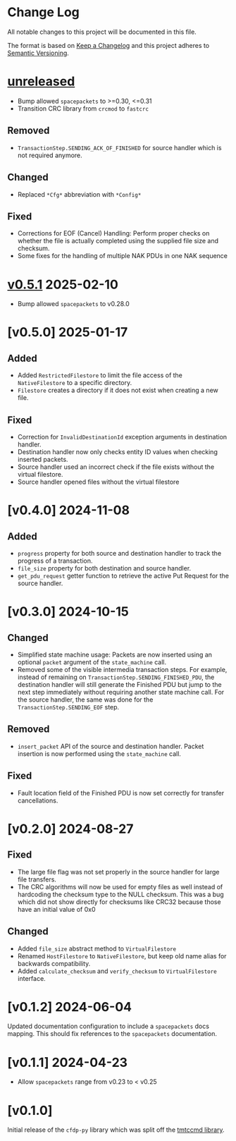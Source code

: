 Change Log
=======

All notable changes to this project will be documented in this file.

The format is based on [Keep a Changelog](http://keepachangelog.com/)
and this project adheres to [Semantic Versioning](http://semver.org/).

# [unreleased]

- Bump allowed `spacepackets` to >=0.30, <=0.31
- Transition CRC library from `crcmod` to `fastcrc`

## Removed

- `TransactionStep.SENDING_ACK_OF_FINISHED` for source handler which is not required anymore.

## Changed

- Replaced `*Cfg*` abbreviation with `*Config*`

## Fixed

- Corrections for EOF (Cancel) Handling: Perform proper checks on whether the file is actually
  completed using the supplied file size and checksum.
- Some fixes for the handling of multiple NAK PDUs in one NAK sequence

# [v0.5.1] 2025-02-10

- Bump allowed `spacepackets` to v0.28.0

# [v0.5.0] 2025-01-17

## Added

- Added `RestrictedFilestore` to limit the file access of the `NativeFilestore` to a specific
  directory.
- `Filestore` creates a directory if it does not exist when creating a new file.

## Fixed

- Correction for `InvalidDestinationId` exception arguments in destination handler.
- Destination handler now only checks entity ID values when checking inserted packets.
- Source handler used an incorrect check if the file exists without the virtual filestore.
- Source handler opened files without the virtual filestore

# [v0.4.0] 2024-11-08

## Added

- `progress` property for both source and destination handler to track the progress of a
  transaction.
- `file_size` property for both destination and source handler.
- `get_pdu_request` getter function to retrieve the active Put Request for the source handler.

# [v0.3.0] 2024-10-15

## Changed

- Simplified state machine usage: Packets are now inserted using an optional `packet` argument
  of the `state_machine` call.
- Removed some of the visible intermedia transaction steps. For example, instead of remaining
  on `TransactionStep.SENDING_FINISHED_PDU`, the destination handler will still generate the
  Finished PDU but jump to the next step immediately without requiring another state machine call.
  For the source handler, the same was done for the `TransactionStep.SENDING_EOF` step.

## Removed

- `insert_packet` API of the source and destination handler. Packet insertion is now performed
  using the `state_machine` call.

## Fixed

- Fault location field of the Finished PDU is now set correctly for transfer cancellations.

# [v0.2.0] 2024-08-27

## Fixed

- The large file flag was not set properly in the source handler for large file transfers.
- The CRC algorithms will now be used for empty files as well instead of hardcoding the
  checksum type to the NULL checksum. This was a bug which did not show directly for
  checksums like CRC32 because those have an initial value of 0x0

## Changed

- Added `file_size` abstract method to `VirtualFilestore`
- Renamed `HostFilestore` to `NativeFilestore`, but keep old name alias for backwards compatibility.
- Added `calculate_checksum` and `verify_checksum` to `VirtualFilestore` interface.

# [v0.1.2] 2024-06-04

Updated documentation configuration to include a `spacepackets` docs mapping. This
should fix references to the `spacepackets` documentation.

# [v0.1.1] 2024-04-23

- Allow `spacepackets` range from v0.23 to < v0.25

# [v0.1.0]

Initial release of the `cfdp-py` library which was split off the
[tmtccmd library](https://github.com/robamu-org/tmtccmd).

[unreleased]: https://github.com/us-irs/cfdp-py/compare/v0.5.0...HEAD
[v0.5.1]: https://github.com/us-irs/cfdp-py/compare/v0.5.0...v0.5.1
